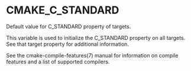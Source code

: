   

# CMAKE_C_STANDARD  
Default value for C_STANDARD property of targets.  

This variable is used to initialize the C_STANDARD
property on all targets.  See that target property for additional
information.  

See the cmake-compile-features(7) manual for information on
compile features and a list of supported compilers.  

